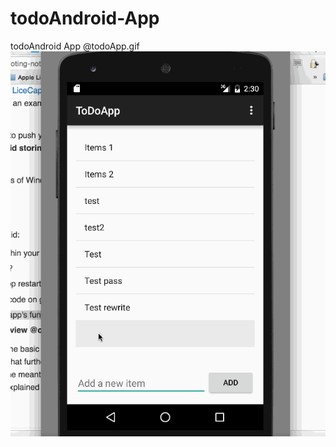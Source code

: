 # todoAndroid-App
todoAndroid App
@todoApp.gif
<img src='https://github.com/sunnyg522/todoAndroid-App/blob/master/todoApp.gif' width='' alt='Video Walkthrough' />

